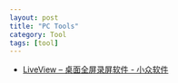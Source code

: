 ```yaml
---
layout: post
title: "PC Tools"
category: Tool
tags: [tool]
--- 
```

- [LiveView – 桌面全屏录屏软件 - 小众软件](http://www.appinn.com/liveview/)











